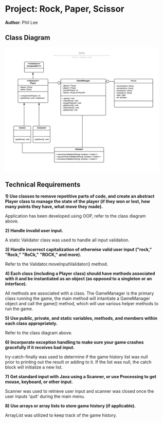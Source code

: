 # Project: Rock, Paper, Scissor

**Author**: Phil Lee

## Class Diagram

![alt text](img/RPC.png "class-diagram")

## Technical Requirements

**1) Use classes to remove repetitive parts of code, and create an abstract Player class to manage the state of the player (if they won or lost, how many points they have, what move they made).**

Application has been developed using OOP, refer to the class diagram above.


**2) Handle invalid user input.**

A static Validator class was used to handle all input validation.

**3) Handle incorrect capitalization of otherwise valid user input ("rock," "Rock," "RoCk," "ROCK," and more).**

Refer to the Validator.moveInputValidator() method.

**4) Each class (including a Player class) should have methods associated with it and be instantiated as an object (as opposed to a singleton or an interface).**

All methods are associated with a class. The GameManager is the primary class running the game, the main method will intantiate a GameManager object and call the game() method, which will use various helper methods to run the game.

**5) Use public, private, and static variables, methods, and members within each class appropriately.**

Refer to the class diagram above.

**6) Incorporate exception handling to make sure your game crashes gracefully if it receives bad input.**

try-catch-finally was used to determine if the game history list was null prior to printing out the result or adding to it. If the list was null, the catch block will initialize a new list.

**7) Get standard input with Java using a Scanner, or use Processing to get mouse, keyboard, or other input.**

Scanner was used to retrieve user input and scanner was closed once the user inputs 'quit' during the main menu.

**8) Use arrays or array lists to store game history (if applicable).**

ArrayList was utilized to keep track of the game history.
